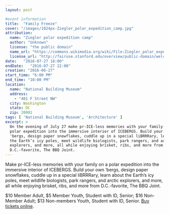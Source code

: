 ```yaml
---
layout: post

#event information
title:  "Family Freeze"
cover: "/images/1024px-Ziegler_polar_expedition_camp.jpg"
attribution:
  name: "Ziegler polar expedition camp"
  author: "Unknown"
  license: "the public domain"
  name_url: "https://commons.wikimedia.org/wiki/File:Ziegler_polar_expedition_camp_cph.3a02346.jpg"
  license_url: "http://fairuse.stanford.edu/overview/public-domain/welcome"
date:   "2016-07-27 18:00"
endDate:   "2016-07-27 22:00"
creation: "2016-06-27"
start_time: "6:00 PM"
end_time: "10:00 PM"
location:
  name: "National Building Museum"
  address:
    - "401 F Street NW"
  city: Washington
  state: DC
  zip: 20001
tags: [ 'National Building Museum', 'Architecture' ]
excerpt: >
  On the evening of July 27 make pr-ICE-less memories with your family on a
  polar expedition into the immersive interior of ICEBERGS. Build your own
  'bergs, design paper snowflakes, cuddle up in a special liBRRRary, learn about
  the Earth’s icy poles, meet wildlife biologists, park rangers, and arctic
  explorers, and more, all while enjoying brisket, ribs, and more from
  D.C.-favorite, The BBQ Joint.
---
```


Make pr-ICE-less memories with your family on a polar expedition into the
immersive interior of ICEBERGS. Build your own ‘bergs, design paper snowflakes,
cuddle up in a special liBRRRary, learn about the Earth’s icy poles, meet
wildlife biologists, park rangers, and arctic explorers, and more, all while
enjoying brisket, ribs, and more from D.C.-favorite, The BBQ Joint.

$10 Member Adult, $5 Member Youth, Student with ID, Senior;
$16 Non-Member Adult; $13 Non-members Youth, Student with ID, Senior.
[Buy tickets online](https://secure2.convio.net/nbm/site/Ticketing?view=Tickets&id=121174).
